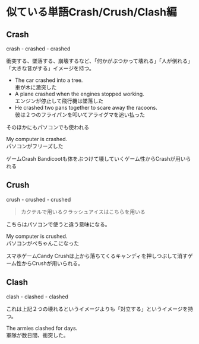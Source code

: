 # 似ている単語Crash/Crush/Clash編

## Crash

crash - crashed - crashed

衝突する、墜落する、崩壊するなど、「何かがぶつかって壊れる」「人が倒れる」「大きな音がする」イメージを持つ。

- The car crashed into a tree.  
  車が木に激突した
- A plane crashed when the engines stopped working.  
  エンジンが停止して飛行機は墜落した
- He crashed two pans together to scare away the racoons.  
  彼は２つのフライパンを叩いてアライグマを追い払った

そのほかにもパソコンでも使われる

My computer is crashed.  
パソコンがフリーズした

ゲームCrash Bandicootも体をぶつけて壊していくゲーム性からCrashが用いられる

## Crush

crush - crushed - crushed

> カクテルで用いるクラッシュアイスはこちらを用いる

こちらはパソコンで使うと違う意味になる。

My computer is crushed.  
パソコンがぺちゃんこになった

スマホゲームCandy Crushは上から落ちてくるキャンディを押しつぶして消すゲーム性からCrushが用いられる。

## Clash

clash - clashed - clashed

これは上記２つの壊れるというイメージよりも「対立する」というイメージを持つ。

The armies clashed for days.  
軍隊が数日間、衝突した。
